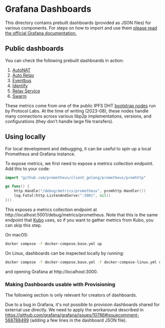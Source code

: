 # Grafana Dashboards

This directory contains prebuilt dashboards (provided as JSON files) for various components.
For steps on how to import and use them [please read the official Grafana documentation.](https://grafana.com/docs/grafana/latest/dashboards/export-import/#import-dashboard)

## Public dashboards

You can check the following prebuilt dashboards in action:

1. [AutoNAT](https://protocollabs.grafana.net/public-dashboards/fce8fdeb629742c89bd70f0ce38dfd97)
2. [Auto Relay](https://protocollabs.grafana.net/public-dashboards/380d52aded12404e9cf6ceccb824b7f9)
3. [Eventbus](https://protocollabs.grafana.net/public-dashboards/048029ac2d7e4a71b281ffea3535026e)
4. [Identify](https://protocollabs.grafana.net/public-dashboards/96b70328253d47c0b352dfae06f12a1b)
5. [Relay Service](https://protocollabs.grafana.net/public-dashboards/4a8cb5d245294893874ed65279b049be)
6. [Swarm](https://protocollabs.grafana.net/public-dashboards/2bd3f1bee9964d40b6786fbe3eafd9fc)

These metrics come from one of the public IPFS DHT [bootstrap nodes](https://docs.ipfs.tech/concepts/nodes/#bootstrap) run by Protocol Labs.
At the time of writing (2023-08), these nodes handle many connections across various libp2p implementations, versions, and configurations (they don't handle large file transfers).

## Using locally

For local development and debugging, it can be useful to spin up a local Prometheus and Grafana instance.

To expose metrics, we first need to expose a metrics collection endpoint. Add this to your code:

```go
import "github.com/prometheus/client_golang/prometheus/promhttp"

go func() {
    http.Handle("/debug/metrics/prometheus", promhttp.Handler())
    log.Fatal(http.ListenAndServe(":5001", nil))
}()
```

This exposes a metrics collection endpoint at http://localhost:5001/debug/metrics/prometheus. Note that this is the same endpoint that [Kubo](https://github.com/ipfs/kubo) uses, so if you want to gather metrics from Kubo, you can skip this step.

On macOS:
```bash
docker compose -f docker-compose.base.yml up
```
On Linux, dashboards can be inspected locally by running:
```bash
docker compose -f docker-compose.base.yml -f docker-compose-linux.yml up
```

and opening Grafana at http://localhost:3000.


### Making Dashboards usable with Provisioning

The following section is only relevant for creators of dashboards.

Due to a bug in Grafana, it's not possible to provision dashboards shared for external use directly. We need to apply the workaround described in https://github.com/grafana/grafana/issues/10786#issuecomment-568788499 (adding a few lines in the dashboard JSON file).
